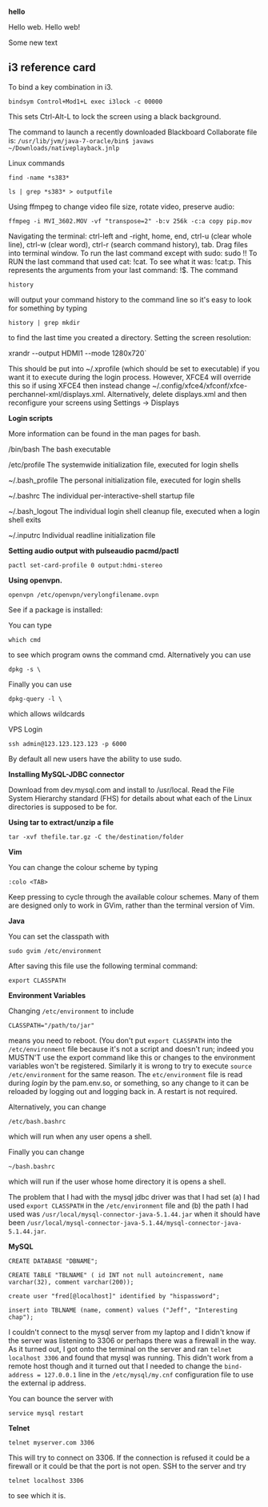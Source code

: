 **hello**

Hello web.
Hello web!

Some new text

## i3 reference card

To bind a key combination in i3.

`bindsym Control+Mod1+L exec i3lock -c 00000`

This sets Ctrl-Alt-L to lock the screen using a black background.

The command to launch a recently downloaded Blackboard Collaborate file is: `/usr/lib/jvm/java-7-oracle/bin$ javaws ~/Downloads/nativeplayback.jnlp`

Linux commands

```find -name *s383*```

`ls | grep *s383* > outputfile`

Using ffmpeg to change video file size, rotate video, preserve audio:

`ffmpeg -i MVI_3602.MOV -vf "transpose=2" -b:v 256k -c:a copy pip.mov`

Navigating the terminal: ctrl-left and -right, home, end, ctrl-u (clear whole line), ctrl-w (clear word), ctrl-r (search command history), tab. Drag files into terminal window. To run the last command except with sudo: sudo !! To RUN the last command that used cat: !cat. To see what it was: !cat:p. This represents the arguments from your last command: !$. The command

```history```

will output your command history to the command line so it's easy to look for something by typing

`history | grep mkdir`

to find the last time you created a directory.
Setting the screen resolution:

 xrandr --output HDMI1 --mode 1280x720`

This should be put into ~/.xprofile (which should be set to executable) if you want it to execute during the login process. However, XFCE4 will override this so if using XFCE4 then instead change ~/.config/xfce4/xfconf/xfce-perchannel-xml/displays.xml. Alternatively, delete displays.xml and then reconfigure your screens using Settings -\> Displays

**Login scripts**

More information can be found in the man pages for bash.

/bin/bash The bash executable

/etc/profile The systemwide initialization file, executed for login shells

~/.bash_profile The personal initialization file, executed for login shells

~/.bashrc The individual per-interactive-shell startup file

~/.bash_logout The individual login shell cleanup file, executed when a login shell exits

~/.inputrc Individual readline initialization file

**Setting audio output with pulseaudio pacmd/pactl**

`pactl set-card-profile 0 output:hdmi-stereo`

**Using openvpn.**

`openvpn /etc/openvpn/verylongfilename.ovpn`

See if a package is installed:

You can type

`which cmd`

to see which program owns the command cmd.
Alternatively you can use

`dpkg -s \ `

Finally you can use

`dpkg-query -l \ `

which allows wildcards

VPS Login

`ssh admin@123.123.123.123 -p 6000`

By default all new users have the ability to use sudo.

**Installing MySQL-JDBC connector**

Download from dev.mysql.com and install to /usr/local. Read the File System Hierarchy standard (FHS) for details about what each of the Linux directories is supposed to be for.

**Using tar to extract/unzip a file**

`tar -xvf thefile.tar.gz -C the/destination/folder`

**Vim**

You can change the colour scheme by typing 

`:colo <TAB>`

Keep pressing <TAB> to cycle through the available colour schemes. Many of them are designed only to work in GVim, rather than the terminal version of Vim.

**Java**

You can set the classpath with

``sudo gvim /etc/environment``

After saving this file use the following terminal command:

``export CLASSPATH``

**Environment Variables**

Changing `/etc/environment` to include

`CLASSPATH="/path/to/jar"`

means you need to reboot. (You don't put `export CLASSPATH` into the `/etc/environment` file because it's not a script and doesn't run; indeed you MUSTN'T use the export command like this or changes to the environment variables won't be registered. Similarly it is wrong to try to execute `source /etc/environment` for the same reason. The `etc/environment` file is read during _login_ by the pam.env.so, or something, so any change to it can be reloaded by logging out and logging back in. A restart is not required.

Alternatively, you can change

`/etc/bash.bashrc`

which will run when any user opens a shell.

Finally you can change 

`~/bash.bashrc`

which will run if the user whose home directory it is opens a shell.

The problem that I had with the mysql jdbc driver was that I had set (a) I had used `export CLASSPATH` in the `/etc/environment` file and (b) the path I had used was `/usr/local/mysql-connector-java-5.1.44.jar` when it should have been `/usr/local/mysql-connector-java-5.1.44/mysql-connector-java-5.1.44.jar`.

**MySQL**

`CREATE DATABASE "DBNAME";`

`CREATE TABLE "TBLNAME" (
id INT not null autoincrement,
name varchar(32),
comment varchar(200));`

`create user "fred[@localhost]"
identified by "hispassword";`

`insert into TBLNAME (name, comment)
values ("Jeff", "Interesting chap");`

I couldn't connect to the mysql server from my laptop and I didn't know if the server was listening to 3306 or perhaps there was a firewall in the way. As it turned out, I got onto the terminal on the server and ran `telnet localhost 3306` and found that mysql was running. This didn't work from a remote host though and it turned out that I needed to change the `bind-address = 127.0.0.1` line in the `/etc/mysql/my.cnf` configuration file to use the external ip address.

You can bounce the server with

`service mysql restart`

**Telnet**

`telnet myserver.com 3306`

This will try to connect on 3306. If the connection is refused it could be a firewall or it could be that the port is not open. SSH to the server and try

`telnet localhost 3306`

to see which it is.

